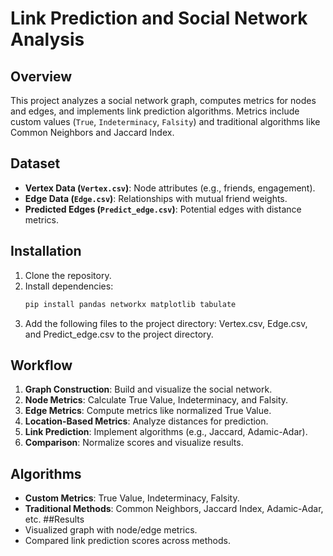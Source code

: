# Link Prediction and Social Network Analysis

## Overview
This project analyzes a social network graph, computes metrics for nodes and edges, and implements link prediction algorithms. Metrics include custom values (`True`, `Indeterminacy`, `Falsity`) and traditional algorithms like Common Neighbors and Jaccard Index.

## Dataset
- **Vertex Data (`Vertex.csv`)**: Node attributes (e.g., friends, engagement).
- **Edge Data (`Edge.csv`)**: Relationships with mutual friend weights.
- **Predicted Edges (`Predict_edge.csv`)**: Potential edges with distance metrics.

## Installation
1. Clone the repository.
2. Install dependencies:
   ```bash
   pip install pandas networkx matplotlib tabulate
3. Add the following files to the project directory: Vertex.csv, Edge.csv, and Predict_edge.csv to the project directory.
## Workflow
1. **Graph Construction**: Build and visualize the social network.
2. **Node Metrics**: Calculate True Value, Indeterminacy, and Falsity.
3. **Edge Metrics**: Compute metrics like normalized True Value.
4. **Location-Based Metrics**: Analyze distances for prediction.
5. **Link Prediction**: Implement algorithms (e.g., Jaccard, Adamic-Adar).
6. **Comparison**: Normalize scores and visualize results.
## Algorithms
- **Custom Metrics**: True Value, Indeterminacy, Falsity.
- **Traditional Methods**: Common Neighbors, Jaccard Index, Adamic-Adar, etc.
##Results
- Visualized graph with node/edge metrics.
- Compared link prediction scores across methods.


